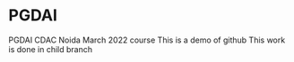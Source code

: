 # PGDAI
PGDAI CDAC Noida March 2022 course
This is a demo of github
This work is done in child branch
